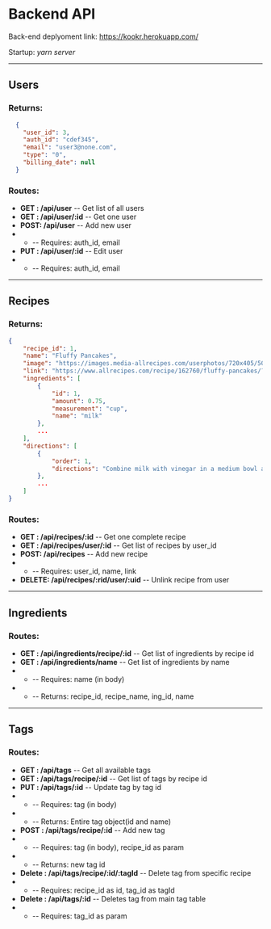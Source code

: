 # Backend API 
Back-end deplyoment link: https://kookr.herokuapp.com/

Startup: *yarn server*

---

## Users

### Returns:
```json
  {
    "user_id": 3,
    "auth_id": "cdef345",
    "email": "user3@none.com",
    "type": "0",
    "billing_date": null
  }
```

### Routes:
* **GET : /api/user**       -- Get list of all users
* **GET : /api/user/:id**   -- Get one user
* **POST: /api/user**       -- Add new user
* * -- Requires: auth_id, email
* **PUT : /api/user/:id**   -- Edit user
* * -- Requires: auth_id, email

---

## Recipes

### Returns:
```json
{
    "recipe_id": 1,
    "name": "Fluffy Pancakes",
    "image": "https://images.media-allrecipes.com/userphotos/720x405/5079227.jpg",
    "link": "https://www.allrecipes.com/recipe/162760/fluffy-pancakes/?internalSource=hub%20recipe&referringId=78&referringContentType=Recipe%20Hub",
    "ingredients": [
        {
            "id": 1,
            "amount": 0.75,
            "measurement": "cup",
            "name": "milk"
        },
        ...
    ],
    "directions": [
        {
            "order": 1,
            "directions": "Combine milk with vinegar in a medium bowl and set aside for 5 minutes to \"sour\"."
        },
        ...
    ]
}
```

### Routes:
* **GET : /api/recipes/:id**   -- Get one complete recipe
* **GET : /api/recipes/user/:id** -- Get list of recipes by user_id
* **POST: /api/recipes**       -- Add new recipe
* * -- Requires: user_id, name, link
* **DELETE: /api/recipes/:rid/user/:uid** -- Unlink recipe from user

---

## Ingredients

### Routes:
* **GET : /api/ingredients/recipe/:id**   -- Get list of ingredients by recipe id
* **GET : /api/ingredients/name** -- Get list of ingredients by name
* * -- Requires: name (in body) 
* * -- Returns: recipe_id, recipe_name, ing_id, name

---

## Tags

### Routes:
* **GET : /api/tags**  -- Get all available tags 
* **GET : /api/tags/recipe/:id** -- Get list of tags by recipe id
* **PUT : /api/tags/:id** -- Update tag by tag id
* * -- Requires: tag (in body)
* * -- Returns: Entire tag object(id and name)
* **POST : /api/tags/recipe/:id** -- Add new tag
* * -- Requires: tag (in body), recipe_id as param
* * -- Returns: new tag id
* **Delete : /api/tags/recipe/:id/:tagId** -- Delete tag from specific recipe
* * -- Requires: recipe_id as id,  tag_id as tagId
* **Delete : /api/tags/:id** -- Deletes tag from main tag table  
* * -- Requires: tag_id as param
